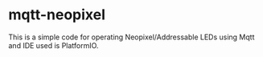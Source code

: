 # mqtt-neopixel
This is a simple code for operating Neopixel/Addressable LEDs using Mqtt and IDE used is PlatformIO.
